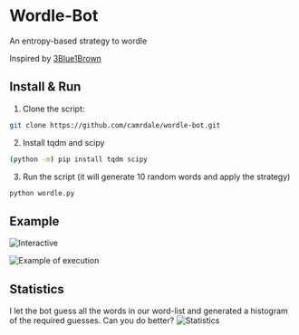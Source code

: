 # Wordle-Bot

An entropy-based strategy to wordle

Inspired by [3Blue1Brown](https://www.youtube.com/watch?v=v68zYyaEmEA)

## Install & Run

1. Clone the script: 
```bash
git clone https://github.com/camrdale/wordle-bot.git
```

2. Install tqdm and scipy
```bash
(python -m) pip install tqdm scipy
```

3. Run the script (it will generate 10 random words and apply the strategy)
```bash
python wordle.py
```

## Example

![Interactive](wordle_interactive.png)

![Example of execution](wordle_bot.png)

## Statistics

I let the bot guess all the words in our word-list and generated a histogram of the required guesses. Can you do better?
![Statistics](wordle_stats_final.png)
